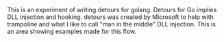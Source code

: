 This is an experiment of writing detours for golang. Detours for Go implies DLL injection and hooking.
detours was created by Microsoft to help with trampoline and what I like to call "man in the middle" DLL injection. This is an area showing examples made for this flow.
